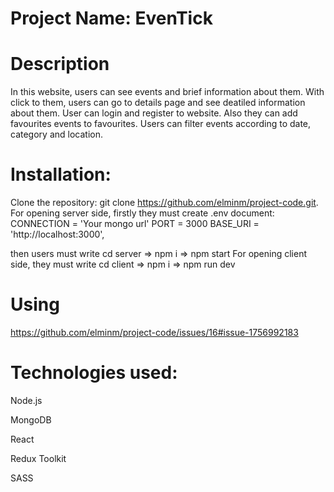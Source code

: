 # Project Name: EvenTick
# Description
In this website, users can see events and brief information about them. With click to them, users can go to details page and see deatiled information about them. User can login and register to website. Also they can add favourites events to favourites. Users can filter events according to date, category and location.
# Installation:
Clone the repository: git clone https://github.com/elminm/project-code.git.
For opening server side, firstly they must create .env document:
CONNECTION = 'Your mongo url'
PORT = 3000
BASE_URI = 'http://localhost:3000',

then users must write cd server => npm i => npm start
For opening client side, they must write cd client => npm i => npm run dev

# Using
https://github.com/elminm/project-code/issues/16#issue-1756992183


# Technologies used:
Node.js

MongoDB

React

Redux Toolkit

SASS
